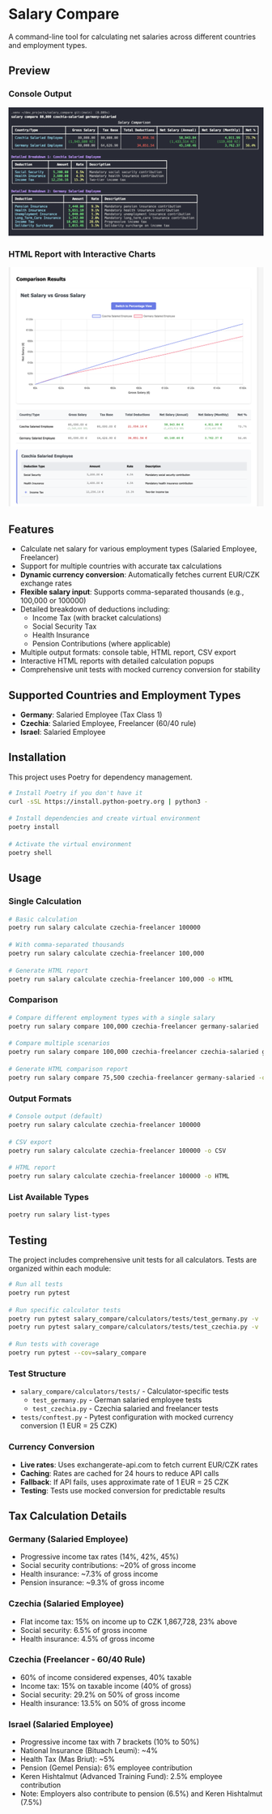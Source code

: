 # Salary Compare

A command-line tool for calculating net salaries across different countries and employment types.

## Preview

### Console Output
![CLI Output Example](docs/images/cli.png)

### HTML Report with Interactive Charts
<img src="docs/images/html.png" alt="HTML Report with Charts" width="800"/>

## Features

- Calculate net salary for various employment types (Salaried Employee, Freelancer)
- Support for multiple countries with accurate tax calculations
- **Dynamic currency conversion**: Automatically fetches current EUR/CZK exchange rates
- **Flexible salary input**: Supports comma-separated thousands (e.g., 100,000 or 100000)
- Detailed breakdown of deductions including:
  - Income Tax (with bracket calculations)
  - Social Security Tax
  - Health Insurance
  - Pension Contributions (where applicable)
- Multiple output formats: console table, HTML report, CSV export
- Interactive HTML reports with detailed calculation popups
- Comprehensive unit tests with mocked currency conversion for stability

## Supported Countries and Employment Types

- **Germany**: Salaried Employee (Tax Class 1)
- **Czechia**: Salaried Employee, Freelancer (60/40 rule)
- **Israel**: Salaried Employee

## Installation

This project uses Poetry for dependency management.

```bash
# Install Poetry if you don't have it
curl -sSL https://install.python-poetry.org | python3 -

# Install dependencies and create virtual environment
poetry install

# Activate the virtual environment
poetry shell
```

## Usage

### Single Calculation
```bash
# Basic calculation
poetry run salary calculate czechia-freelancer 100000

# With comma-separated thousands
poetry run salary calculate czechia-freelancer 100,000

# Generate HTML report
poetry run salary calculate czechia-freelancer 100,000 -o HTML
```

### Comparison
```bash
# Compare different employment types with a single salary
poetry run salary compare 100,000 czechia-freelancer germany-salaried

# Compare multiple scenarios
poetry run salary compare 100,000 czechia-freelancer czechia-salaried germany-salaried

# Generate HTML comparison report
poetry run salary compare 75,500 czechia-freelancer germany-salaried -o HTML
```

### Output Formats
```bash
# Console output (default)
poetry run salary calculate czechia-freelancer 100000

# CSV export
poetry run salary calculate czechia-freelancer 100000 -o CSV

# HTML report
poetry run salary calculate czechia-freelancer 100000 -o HTML
```

### List Available Types
```bash
poetry run salary list-types
```

## Testing

The project includes comprehensive unit tests for all calculators. Tests are organized within each module:

```bash
# Run all tests
poetry run pytest

# Run specific calculator tests
poetry run pytest salary_compare/calculators/tests/test_germany.py -v
poetry run pytest salary_compare/calculators/tests/test_czechia.py -v

# Run tests with coverage
poetry run pytest --cov=salary_compare
```

### Test Structure
- `salary_compare/calculators/tests/` - Calculator-specific tests
  - `test_germany.py` - German salaried employee tests
  - `test_czechia.py` - Czechia salaried and freelancer tests
- `tests/conftest.py` - Pytest configuration with mocked currency conversion (1 EUR = 25 CZK)

### Currency Conversion
- **Live rates**: Uses exchangerate-api.com to fetch current EUR/CZK rates
- **Caching**: Rates are cached for 24 hours to reduce API calls
- **Fallback**: If API fails, uses approximate rate of 1 EUR = 25 CZK
- **Testing**: Tests use mocked conversion for predictable results

## Tax Calculation Details

### Germany (Salaried Employee)
- Progressive income tax rates (14%, 42%, 45%)
- Social security contributions: ~20% of gross income
- Health insurance: ~7.3% of gross income
- Pension insurance: ~9.3% of gross income

### Czechia (Salaried Employee)
- Flat income tax: 15% on income up to CZK 1,867,728, 23% above
- Social security: 6.5% of gross income
- Health insurance: 4.5% of gross income

### Czechia (Freelancer - 60/40 Rule)
- 60% of income considered expenses, 40% taxable
- Income tax: 15% on taxable income (40% of gross)
- Social security: 29.2% on 50% of gross income
- Health insurance: 13.5% on 50% of gross income

### Israel (Salaried Employee)
- Progressive income tax with 7 brackets (10% to 50%)
- National Insurance (Bituach Leumi): ~4%
- Health Tax (Mas Briut): ~5%
- Pension (Gemel Pensia): 6% employee contribution
- Keren Hishtalmut (Advanced Training Fund): 2.5% employee contribution
- Note: Employers also contribute to pension (6.5%) and Keren Hishtalmut (7.5%)
